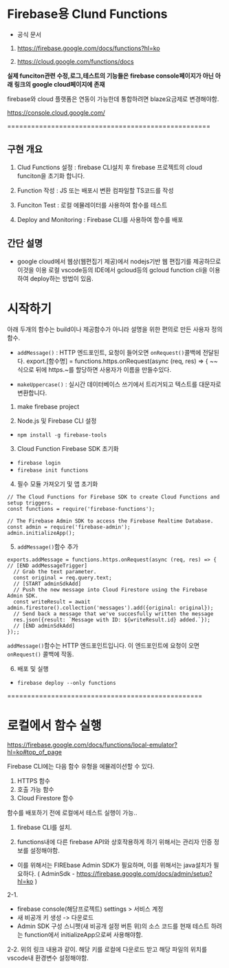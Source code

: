 
# Firebase용 Clund Functions

- 공식 문서
1. https://firebase.google.com/docs/functions?hl=ko

2. https://cloud.google.com/functions/docs

**실제 funciton관련 수정,로그,테스트의 기능들은 firebase console페이지가 아닌 아래 링크의 google cloud페이지에 존재**

firebase와 cloud 플랫폼은 연동이 가능한데 통합하려면 blaze요금제로 변경해야함.

https://console.cloud.google.com/


===================================================

## 구현 개요
1. Clud Functions 설정 : firebase CLI설치 후 firebase 프로젝트의 cloud funciton을 초기화 합니다.

2. Function 작성 : JS 또는 배포시 변환 컴파일할 TS코드를 작성

3. Funciton Test : 로컬 에뮬레이터를 사용하여 함수를 테스트

4. Deploy and Monitoring : Firebase CLI를 사용하여 함수를 배포

## 간단 설명

- google cloud에서 웹상(웹편집기 제공)에서 nodejs기반 웹 편집기를 제공하므로 이것을 이용
로컬 vscode등의 IDE에서 gcloud등의 gcloud function cli을 이용하여 deploy하는 방법이 있음.

# 시작하기

아래 두개의 함수는 build이나 제공함수가 아니라 설명을 위한 편의로 만든 사용자 정의 함수.

- `addMessage()` : HTTP 엔드포인트, 요청이 들어오면 `onRequest()`콜백에 전달된다.
export.[함수명] = functions.https.onRequest(async (req, res) => { ~~ 
식으로 뒤에 https.~를 할당하면 사용자가 이름을 만들수있다.

- `makeUppercase()` : 실시간 데이터베이스 쓰기에서 트리거되고 텍스트를 대문자로 변환합니다.


1. make firebase project

2. Node.js 및 Firebase CLI 설정
- `npm install -g firebase-tools` 

3. Cloud Function Firebase SDK 초기화
- `firebase login`
- `firebase init functions`

4. 필수 모듈 가져오기 및 앱 초기화
```
// The Cloud Functions for Firebase SDK to create Cloud Functions and setup triggers.
const functions = require('firebase-functions');

// The Firebase Admin SDK to access the Firebase Realtime Database.
const admin = require('firebase-admin');
admin.initializeApp();
```

5. `addMessage()`함수 추가

```
exports.addMessage = functions.https.onRequest(async (req, res) => {
// [END addMessageTrigger]
  // Grab the text parameter.
  const original = req.query.text;
  // [START adminSdkAdd]
  // Push the new message into Cloud Firestore using the Firebase Admin SDK.
  const writeResult = await admin.firestore().collection('messages').add({original: original});
  // Send back a message that we've succesfully written the message
  res.json({result: `Message with ID: ${writeResult.id} added.`});
  // [END adminSdkAdd]
});;
```

`addMessage()`함수는 HTTP 엔드포인트입니다. 이 엔드포인트에 요청이 오면 `onRequest()` 콜백에 작동.

6. 배포 및 실행

- `firebase deploy --only functions`



=================================================

# 로컬에서 함수 실행

https://firebase.google.com/docs/functions/local-emulator?hl=ko#top_of_page

Firebase CLI에는 다음 함수 유형을 에뮬레이션할 수 있다.
1. HTTPS 함수
2. 호출 가능 함수
3. Cloud Firestore 함수

함수를 배포하기 전에 로컬에서 테스트 실행이 가능..


1. firebase CLI를 설치.

2. functions내에 다른 firebase API와 상호작용하게 하기 위해서는 관리자 인증 정보를 설정해야함.

- 이를 위해서는 FIREbase Admin SDK가 필요하며, 이를 위해서는 java설치가 필요하다. ( AdminSdk -  https://firebase.google.com/docs/admin/setup?hl=ko )


2-1. 
- firebase console(해당프로젝트) settings > 서비스 계정 
- 새 비공개 키 생성 -> 다운로드
-  Admin SDK 구성 스니펫(새 비공개 설정 버튼 위)의 소스 코드를 현재 테스트 하려는 function에서 initializeApp으로써 사용해야함.

2-2. 위의 링크 내용과 같이. 해당 키를 로컬에 다운로드 받고 해당 파일의 위치를 vscode내 환경변수 설정해야함.
